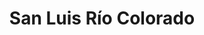 ---
title: San Luis Río Colorado
url: /san-luis-rio-colorado/
latitude: 32.479
longitude: -114.783
---